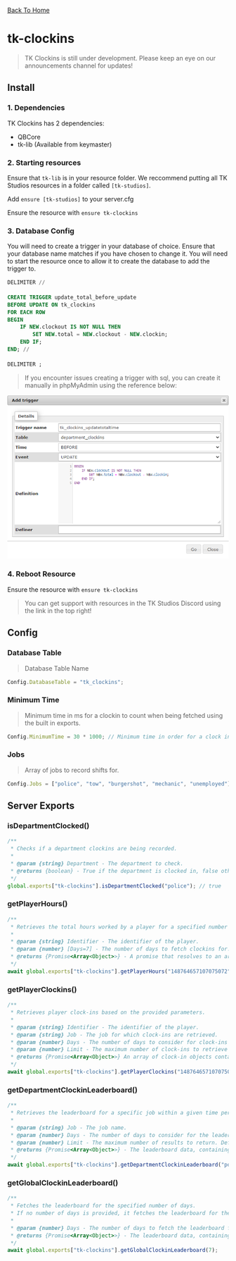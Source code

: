 [Back To Home](/)

# tk-clockins

> TK Clockins is still under development. Please keep an eye on our announcements channel for updates!

## Install

### 1. Dependencies

TK Clockins has 2 dependencies:

- QBCore
- tk-lib (Available from keymaster)

### 2. Starting resources

Ensure that `tk-lib` is in your resource folder. We reccommend putting all TK Studios resources in a folder called `[tk-studios]`.

Add `ensure [tk-studios]` to your server.cfg

Ensure the resource with `ensure tk-clockins`

### 3. Database Config

You will need to create a trigger in your database of choice. Ensure that your database name matches if you have chosen to change it. You will need to start the resource once to allow it to create the database to add the trigger to.

```sql
DELIMITER //

CREATE TRIGGER update_total_before_update
BEFORE UPDATE ON tk_clockins
FOR EACH ROW
BEGIN
    IF NEW.clockout IS NOT NULL THEN
        SET NEW.total = NEW.clockout - NEW.clockin;
    END IF;
END; //

DELIMITER ;
```

> If you encounter issues creating a trigger with sql, you can create it manually in phpMyAdmin using the reference below:

<div class="img-gallery">
    <img class="img-gallery-item" src="./assets/tk-clockins/trigger.png">
</div>

### 4. Reboot Resource

Ensure the resource with `ensure tk-clockins`

> You can get support with resources in the TK Studios Discord using the link in the top right!

## Config

### Database Table

> Database Table Name

```js
Config.DatabaseTable = "tk_clockins";
```

### Minimum Time

> Minimum time in ms for a clockin to count when being fetched using the built in exports.

```js
Config.MinimumTime = 30 * 1000; // Minimum time in order for a clock in to count. (IN MS)
```

### Jobs

> Array of jobs to record shifts for.

```js
Config.Jobs = ["police", "tow", "burgershot", "mechanic", "unemployed"];
```

## Server Exports

### isDepartmentClocked()

```js
/**
 * Checks if a department clockins are being recorded.
 *
 * @param {string} Department - The department to check.
 * @returns {boolean} - True if the department is clocked in, false otherwise.
 */
global.exports["tk-clockins"].isDepartmentClocked("police"); // true
```

### getPlayerHours()

```js
/**
 * Retrieves the total hours worked by a player for a specified number of days.
 *
 * @param {string} Identifier - The identifier of the player.
 * @param {number} [Days=7] - The number of days to fetch clockins for. Defaults to 7 if not provided.
 * @returns {Promise<Array<Object>>} - A promise that resolves to an array of objects containing job and totalTime.
 */
await global.exports["tk-clockins"].getPlayerHours("148764657107075072", 7);
```

### getPlayerClockins()

```js
/**
 * Retrieves player clock-ins based on the provided parameters.
 *
 * @param {string} Identifier - The identifier of the player.
 * @param {string} Job - The job for which clock-ins are retrieved.
 * @param {number} Days - The number of days to consider for clock-ins (default: 7).
 * @param {number} Limit - The maximum number of clock-ins to retrieve (default: 10).
 * @returns {Promise<Array<Object>>} An array of clock-in objects containing job, startTime, and totalTime.
 */
await global.exports["tk-clockins"].getPlayerClockins("148764657107075072", "police", 7, 20);
```

### getDepartmentClockinLeaderboard()

```js
/**
 * Retrieves the leaderboard for a specific job within a given time period.
 *
 * @param {string} Job - The job name.
 * @param {number} Days - The number of days to consider for the leaderboard. Defaults to 7 days if not provided.
 * @param {number} Limit - The maximum number of results to return. Defaults to 10 if not provided.
 * @returns {Promise<Array<Object>>} - The leaderboard data, containing the identifier, total time, and rank for each department.
 */
await global.exports["tk-clockins"].getDepartmentClockinLeaderboard("police", 7, 20);
```

### getGlobalClockinLeaderboard()

```js
/**
 * Fetches the leaderboard for the specified number of days.
 * If no number of days is provided, it fetches the leaderboard for the last 7 days.
 *
 * @param {number} Days - The number of days to fetch the leaderboard for.
 * @returns {Promise<Array<Object>>} - The leaderboard data, containing job and total time.
 */
await global.exports["tk-clockins"].getGlobalClockinLeaderboard(7);
```
